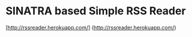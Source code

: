 SINATRA based Simple RSS Reader
===============================

[http://rssreader.herokuapp.com/] (http://rssreader.herokuapp.com/)
